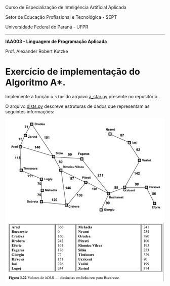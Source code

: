 Curso de Especialização de Inteligência Artificial Aplicada

Setor de Educação Profissional e Tecnológica - SEPT

Universidade Federal do Paraná - UFPR

---

**IAA003 - Linguagem de Programação Aplicada**

Prof. Alexander Robert Kutzke

# Exercício de implementação do Algoritmo A*.

Implemente a função `a_star` do arquivo [a_star.py](a_star.py) presente no repositório.

O arquivo [dists.py](dists.py) descreve estruturas de dados que representam as
seguintes informações:

![mapa](img/map_info.png)
